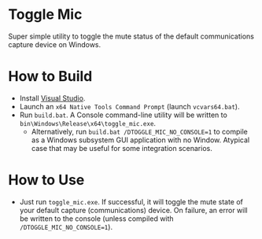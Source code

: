 # Toggle Mic
Super simple utility to toggle the mute status of the default communications capture device on Windows.

# How to Build
* Install [Visual Studio](https://visualstudio.microsoft.com/vs/community/).
* Launch an `x64 Native Tools Command Prompt` (launch `vcvars64.bat`).
* Run `build.bat`. A Console command-line utility will be written to `bin\Windows\Release\x64\toggle_mic.exe`.
  * Alternatively, run `build.bat /DTOGGLE_MIC_NO_CONSOLE=1` to compile as a Windows subsystem GUI application with no Window. Atypical case that may be useful for some integration scenarios.

# How to Use
* Just run `toggle_mic.exe`. If successful, it will toggle the mute state of your default capture (communications) device. On failure, an error will be written to the console (unless compiled with `/DTOGGLE_MIC_NO_CONSOLE=1`).
